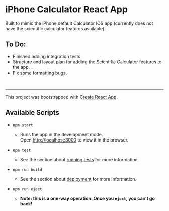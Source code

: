 # iPhone Calculator React App

Built to mimic the iPhone default Calculator IOS app (currently does not have the scientific calculator features available).

## To Do:

- Finished adding integration tests
- Structure and layout plan for adding the Scientific Calculator features to the app.
- Fix some formatting bugs.

<br/>

---

This project was bootstrapped with [Create React App](https://github.com/facebook/create-react-app).

## Available Scripts

- `npm start`
    - Runs the app in the development mode.\
Open [http://localhost:3000](http://localhost:3000) to view it in the browser.

- `npm test`
    - See the section about [running tests](https://facebook.github.io/create-react-app/docs/running-tests) for more information.

- `npm run build`
    - See the section about [deployment](https://facebook.github.io/create-react-app/docs/deployment) for more information.

- `npm run eject`
    - **Note: this is a one-way operation. Once you `eject`, you can’t go back!**
